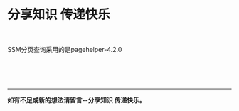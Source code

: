 # 分享知识  传递快乐 

<br>

SSM分页查询采用的是pagehelper-4.2.0




<br><br><br>

---

**如有不足或新的想法请留言--分享知识 传递快乐。** 
